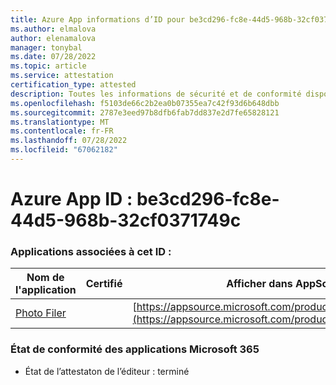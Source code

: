 ```yaml
---
title: Azure App informations d’ID pour be3cd296-fc8e-44d5-968b-32cf0371749c
ms.author: elmalova
author: elenamalova
manager: tonybal
ms.date: 07/28/2022
ms.topic: article
ms.service: attestation
certification_type: attested
description: Toutes les informations de sécurité et de conformité disponibles pour be3cd296-fc8e-44d5-968b-32cf0371749c.
ms.openlocfilehash: f5103de66c2b2ea0b07355ea7c42f93d6b648dbb
ms.sourcegitcommit: 2787e3eed97b8dfb6fab7dd837e2d7fe65828121
ms.translationtype: MT
ms.contentlocale: fr-FR
ms.lasthandoff: 07/28/2022
ms.locfileid: "67062182"
---
```

# <a name="azure-app-id-be3cd296-fc8e-44d5-968b-32cf0371749c"></a>Azure App ID : be3cd296-fc8e-44d5-968b-32cf0371749c


### <a name="apps-associated-with-this-id"></a>Applications associées à cet ID :
| **Nom de l'application** | **Certifié** | **Afficher dans AppSource** |
|--------------|---------------|-----------------------|
| [Photo Filer](../forward/WA200003881.md) |  | [https://appsource.microsoft.com/product/office/WA200003881](https://appsource.microsoft.com/product/office/WA200003881) |

### <a name="microsoft-365-app-compliance-status"></a>État de conformité des applications Microsoft 365
- État de l’attestaton de l’éditeur : terminé
